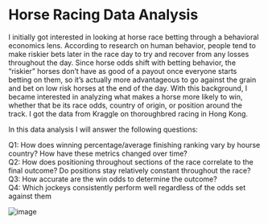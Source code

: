 # Horse Racing Data Analysis

I initially got interested in looking at horse race betting through a behavioral economics lens. According to research on human behavior, people tend to make riskier bets later in the race day to try and recover from any losses throughout the day. Since horse odds shift with betting behavior, the “riskier” horses don’t have as good of a payout once everyone starts betting on them, so it’s actually more advantageous to go against the grain and bet on low risk horses at the end of the day. With this background, I became interested in analyzing what makes a horse more likely to win, whether that be its race odds, country of origin, or position around the track. I got the data from Kraggle on thoroughbred racing in Hong Kong.

In this data analysis I will answer the following questions:

Q1: How does winning percentage/average finishing ranking vary by hourse country? How have these metrics changed over time?  
Q2: How does positioning throughout sections of the race correlate to the final outcome? Do positions stay relatively constant throughout the race?  
Q3: How accurate are the win odds to determine the outcome?  
Q4: Which jockeys consistently perform well regardless of the odds set against them
    

![image](https://github.com/wjfredliu/Horse_Racing_Data_Analysis/assets/157066846/25cf57e4-6d70-4994-afc3-88756a40f03e)


